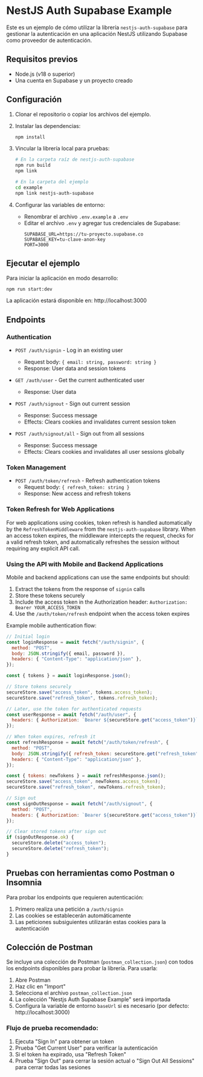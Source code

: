 # NestJS Auth Supabase Example

Este es un ejemplo de cómo utilizar la librería `nestjs-auth-supabase` para gestionar la autenticación en una aplicación NestJS utilizando Supabase como proveedor de autenticación.

## Requisitos previos

- Node.js (v18 o superior)
- Una cuenta en Supabase y un proyecto creado

## Configuración

1. Clonar el repositorio o copiar los archivos del ejemplo.

2. Instalar las dependencias:

   ```bash
   npm install
   ```

3. Vincular la librería local para pruebas:

   ```bash
   # En la carpeta raíz de nestjs-auth-supabase
   npm run build
   npm link

   # En la carpeta del ejemplo
   cd example
   npm link nestjs-auth-supabase
   ```

4. Configurar las variables de entorno:
   - Renombrar el archivo `.env.example` a `.env`
   - Editar el archivo `.env` y agregar tus credenciales de Supabase:
     ```
     SUPABASE_URL=https://tu-proyecto.supabase.co
     SUPABASE_KEY=tu-clave-anon-key
     PORT=3000
     ```

## Ejecutar el ejemplo

Para iniciar la aplicación en modo desarrollo:

```bash
npm run start:dev
```

La aplicación estará disponible en: http://localhost:3000

## Endpoints

### Authentication

- `POST /auth/signin` - Log in an existing user

  - Request body: `{ email: string, password: string }`
  - Response: User data and session tokens

- `GET /auth/user` - Get the current authenticated user

  - Response: User data

- `POST /auth/signout` - Sign out current session

  - Response: Success message
  - Effects: Clears cookies and invalidates current session token

- `POST /auth/signout/all` - Sign out from all sessions

  - Response: Success message
  - Effects: Clears cookies and invalidates all user sessions globally

### Token Management

- `POST /auth/token/refresh` - Refresh authentication tokens
  - Request body: `{ refresh_token: string }`
  - Response: New access and refresh tokens

### Token Refresh for Web Applications

For web applications using cookies, token refresh is handled automatically by the `RefreshTokenMiddleware` from the `nestjs-auth-supabase` library. When an access token expires, the middleware intercepts the request, checks for a valid refresh token, and automatically refreshes the session without requiring any explicit API call.

### Using the API with Mobile and Backend Applications

Mobile and backend applications can use the same endpoints but should:

1. Extract the tokens from the response of `signin` calls
2. Store these tokens securely
3. Include the access token in the Authorization header: `Authorization: Bearer YOUR_ACCESS_TOKEN`
4. Use the `/auth/token/refresh` endpoint when the access token expires

Example mobile authentication flow:

```javascript
// Initial login
const loginResponse = await fetch("/auth/signin", {
  method: "POST",
  body: JSON.stringify({ email, password }),
  headers: { "Content-Type": "application/json" },
});

const { tokens } = await loginResponse.json();

// Store tokens securely
secureStore.save("access_token", tokens.access_token);
secureStore.save("refresh_token", tokens.refresh_token);

// Later, use the token for authenticated requests
const userResponse = await fetch("/auth/user", {
  headers: { Authorization: `Bearer ${secureStore.get("access_token")}` },
});

// When token expires, refresh it
const refreshResponse = await fetch("/auth/token/refresh", {
  method: "POST",
  body: JSON.stringify({ refresh_token: secureStore.get("refresh_token") }),
  headers: { "Content-Type": "application/json" },
});

const { tokens: newTokens } = await refreshResponse.json();
secureStore.save("access_token", newTokens.access_token);
secureStore.save("refresh_token", newTokens.refresh_token);

// Sign out
const signOutResponse = await fetch("/auth/signout", {
  method: "POST",
  headers: { Authorization: `Bearer ${secureStore.get("access_token")}` },
});

// Clear stored tokens after sign out
if (signOutResponse.ok) {
  secureStore.delete("access_token");
  secureStore.delete("refresh_token");
}
```

## Pruebas con herramientas como Postman o Insomnia

Para probar los endpoints que requieren autenticación:

1. Primero realiza una petición a `/auth/signin`
2. Las cookies se establecerán automáticamente
3. Las peticiones subsiguientes utilizarán estas cookies para la autenticación

## Colección de Postman

Se incluye una colección de Postman (`postman_collection.json`) con todos los endpoints disponibles para probar la librería. Para usarla:

1. Abre Postman
2. Haz clic en "Import"
3. Selecciona el archivo `postman_collection.json`
4. La colección "Nestjs Auth Supabase Example" será importada
5. Configura la variable de entorno `baseUrl` si es necesario (por defecto: http://localhost:3000)

### Flujo de prueba recomendado:

1. Ejecuta "Sign In" para obtener un token
2. Prueba "Get Current User" para verificar la autenticación
3. Si el token ha expirado, usa "Refresh Token"
4. Prueba "Sign Out" para cerrar la sesión actual o "Sign Out All Sessions" para cerrar todas las sesiones
